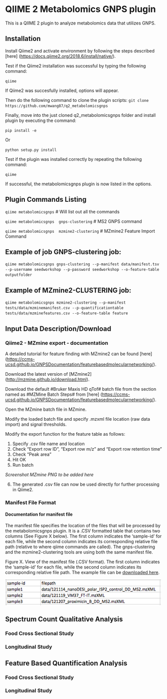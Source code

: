 # QIIME 2 Metabolomics GNPS plugin

This is a QIIME 2 plugin to analyze metabolomics data that utilizes GNPS. 

## Installation

Install Qiime2 and activate environment by following the steps described [here] (https://docs.qiime2.org/2018.6/install/native/).

Test if the Qiime2 installation was successful by typing the following command:

`qiime`

If Qiime2 was succesfully installed, options will appear.

Then do the following command to clone the plugin scripts:
`git clone https://github.com/mwang87/q2_metabolomicsgnps`

Finally, move into the just cloned q2_metabolomicsgnps folder and install plugin by executing the command:

`pip install -e`

Or 

`python setup.py install`

Test if the plugin was installed correctly by repeating the following command:

`qiime`

If successful, the metabolomicsgnps plugin is now listed in the options.

## Plugin Commands Listing

`qiime metabolomicsgnps` # Will list out all the commands

`qiime metabolomicsgnps  gnps-clustering` # MS2 GNPS command

`qiime metabolomicsgnps  mzmine2-clustering` # MZmine2 Feature Import Command

## Example of job GNPS-clustering job:

`qiime metabolomicsgnps gnps-clustering --p-manifest data/manifest.tsv --p-username seedworkshop --p-password seedworkshop --o-feature-table outputfolder`

## Example of MZmine2-CLUSTERING job:

`qiime metabolomicsgnps mzmine2-clustering --p-manifest tests/data/mzminemanifest.csv --p-quantificationtable tests/data/mzminefeatures.csv --o-feature-table feature`

## Input Data Description/Download

### Qiime2 - MZmine export - documentation

A detailed tutorial for feature finding with MZmine2 can be found [here] (https://ccms-ucsd.github.io/GNPSDocumentation/featurebasedmolecularnetworking/).

Download the latest version of [MZmine2] (http://mzmine.github.io/download.html).

Download the default #Bruker Maxis HD qTof# batch file from the section named as #MZMine Batch Steps# from [here] (https://ccms-ucsd.github.io/GNPSDocumentation/featurebasedmolecularnetworking/).

Open the MZmine batch file in MZmine.

Modify the loaded batch file and specify .mzxml file location (raw data import) and signal thresholds.

Modify the export function for the feature table as follows:

1. Specify .csv file name and location
2. Check “Export row ID”, “Export row m/z” and “Export row retention time”
3. Check “Peak area” 
4. Hit OK
5. Run batch

*Screenshot MZmine PNG to be added here*

6. The generated .csv file can now be used directly for further processing in Qiime2.

### Manifest File Format

#### Documentation for manifest file

The manifest file specifies the location of the files that will be processed by the metabolomicsgnps plugin. It is a .CSV formatted table that contains two columns (See Figure X below). The first column indicates the ‘sample-id’ for each file, while the second column indicates its corresponding relative file path (relative to where qiime commands are called). The gnps-clustering and the mzmine2-clustering tools are using both the same manifest file.

Figure X. View of the manifest file (.CSV format). The first column indicates the ‘sample-id’ for each file, while the second column indicates its corresponding relative file path. The example file can be [downloaded here](https://github.com/mwang87/q2_metabolomicsgnps/raw/master/q2_metabolomicsgnps/tests/data/manifest.tsv).


<img src="img/manifest_file.png"/>

## Spectrum Count Qualitative Analysis

### Food Cross Sectional Study

### Longitudinal Study

## Feature Based Quantification Analysis

### Food Cross Sectional Study

### Longitudinal Study

